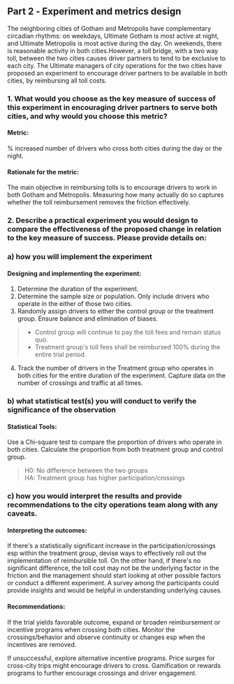 ## Part 2 ‐ Experiment and metrics design

The neighboring cities of Gotham and Metropolis have complementary circadian rhythms: on weekdays, Ultimate Gotham is most active at night, and Ultimate Metropolis is most active during the day. On weekends, there is reasonable activity in both cities.However, a toll bridge, with a two way toll, between the two cities causes driver partners to tend to be exclusive to each city.
The Ultimate managers of city operations for the two cities have proposed an experiment to encourage driver partners to be available in both cities, by reimbursing all toll costs.

### 1. What would you choose as the key measure of success of this experiment in encouraging driver partners to serve both cities, and why would you choose this metric?

#### Metric:
% increased number of drivers who cross both cities during the day or the night.

#### Rationale for the metric:
The main objective in reimbursing tolls is to encourage drivers to work in both Gotham and Metropolis. Measuring how many actually do so captures whether the toll reimbursement removes the friction effectively.


### 2. Describe a practical experiment you would design to compare the effectiveness of the proposed change in relation to the key measure of success. Please provide details on:
### a) how you will implement the experiment

#### Designing and implementing the experiment:
1.  Determine the duration of the experiment.
2.  Determine the sample size or population. Only include drivers who operate in the either of those two cities.
3. Randomly assign drivers to either the control group or the treatment group. Ensure balance and elimination of biases.

> - Control group will continue to pay the toll fees and remain status quo.
> - Treatment group's toll fees shall be reimbursed 100% during the entire trial period.

4. Track the number of drivers in the Treatment group who operates in both cities for the entire duration of the experiment. Capture data on the number of crossings and traffic at all times.


### b) what statistical test(s) you will conduct to verify the significance of the observation

#### Statistical Tools:
Use a Chi-square test to compare the proportion of drivers who operate in both cities. Calculate the proportion from both treatment group and control group.

> H0: No difference between the two groups\
> HA: Treatment group has higher participation/crossings

### c) how you would interpret the results and provide recommendations to the city operations team along with any caveats.


#### Interpreting the outcomes:

If there's a statistically significant increase in the participation/crossings esp within the treatment group, devise ways to effectively roll out the implementation of reimbursible toll. On the other hand, if there's no significant difference, the toll cost may not be the underlying factor in the friction and the management should start looking at other possible factors or conduct a different experiment. A survey among the participants could provide insights and would be helpful in understanding underlying causes.

#### Recommendations:

If the trial yields favorable outcome, expand or broaden reimbursement or incentive programs when crossing both cities. Monitor the crossings/behavior and observe continuity or changes esp when the incentives are removed.

If unsuccessful, explore alternative incentive programs. Price surges for cross-city trips might encourage drivers to cross. Gamification or rewards programs to further encourage crossings and driver engagement.



